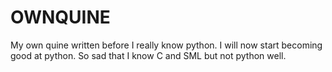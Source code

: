 OWNQUINE
========

My own quine written before I really know python. I will now start becoming good at python. So sad that I know C and SML but not python well.
